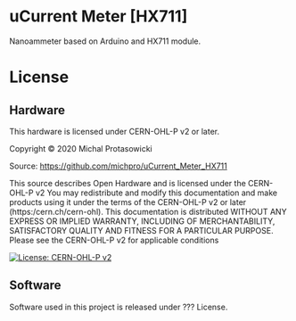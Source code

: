# uCurrent Meter [HX711]

Nanoammeter based on Arduino and HX711 module.

# License

## Hardware
This hardware is licensed under CERN-OHL-P v2 or later.

Copyright © 2020 Michal Protasowicki

Source: https://github.com/michpro/uCurrent_Meter_HX711

This source describes Open Hardware and is licensed under the CERN-OHL-P v2
You may redistribute and modify this documentation and make products
using it under the terms of the CERN-OHL-P v2 or later (https:/cern.ch/cern-ohl).
This documentation is distributed WITHOUT ANY EXPRESS OR IMPLIED
WARRANTY, INCLUDING OF MERCHANTABILITY, SATISFACTORY QUALITY
AND FITNESS FOR A PARTICULAR PURPOSE. Please see the CERN-OHL-P v2
for applicable conditions

[![License: CERN-OHL-P v2](https://img.shields.io/badge/License-CERN--OHL--P_v2-GREEN.svg)](https://opensource.org/CERN-OHL-P)

## Software
Software used in this project is released under ??? License.